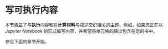 # 写可执行内容

本节涵盖了与**执行**内容和将**计算材料**与叙述交织相关的主题。例如，如果您正在以  *Jupyter  Notebook* 的形式编写内容，并希望将单元格的输出包含在您的书中。

参见下面的章节开始。

```{tableofcontents}
```